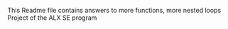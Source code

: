 This Readme file contains answers to more functions, more nested loops Project of the ALX SE program
